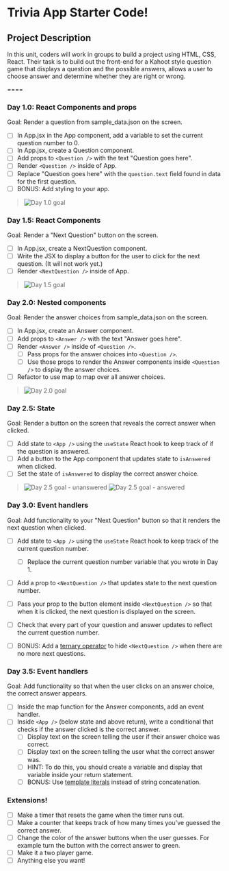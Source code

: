 # Trivia App Starter Code!

## Project Description

In this unit, coders will work in groups to build a project using HTML, CSS, React. Their task is to build out the front-end for a Kahoot style question game that displays a question and the possible answers, allows a user to choose answer and determine whether they are right or wrong.

====

### Day 1.0: React Components and props

Goal: Render a question from sample_data.json on the screen.

- [ ] In App.jsx in the App component, add a variable to set the current question number to 0.
- [ ] In App.jsx, create a Question component.
- [ ] Add props to `<Question />` with the text "Question goes here".
- [ ] Render `<Question />` inside of App.
- [ ] Replace "Question goes here" with the `question.text` field found in data for the first question.
- [ ] BONUS: Add styling to your app.

>![Day 1.0 goal](https://i.imgur.com/eTZAXGk.png)

### Day 1.5: React Components

Goal: Render a "Next Question" button on the screen.

- [ ] In App.jsx, create a NextQuestion component.
- [ ] Write the JSX to display a button for the user to click for the next question. (It will not work yet.)
- [ ] Render `<NextQuestion />` inside of App.

>![Day 1.5 goal](https://i.imgur.com/o4MzPjL.png)

### Day 2.0: Nested components

Goal: Render the answer choices from sample_data.json on the screen.

- [ ] In App.jsx, create an Answer component.
- [ ] Add props to `<Answer />` with the text "Answer goes here".
- [ ] Render `<Answer />` inside of `<Question />`.
  - [ ] Pass props for the answer choices into `<Question />`.
  - [ ] Use those props to render the Answer components inside `<Question />` to display the answer choices.
- [ ] Refactor to use map to map over all answer choices.

>![Day 2.0 goal](https://i.imgur.com/VpA8eRc.png)

### Day 2.5: State

Goal: Render a button on the screen that reveals the correct answer when clicked.

- [ ] Add state to `<App />` using the `useState` React hook to keep track of if the question is answered.
- [ ] Add a button to the App component that updates state to `isAnswered` when clicked.
- [ ] Set the state of `isAnswered` to display the correct answer choice.

>![Day 2.5 goal - unanswered](https://i.imgur.com/p4vpcws.png)
>![Day 2.5 goal - answered](https://i.imgur.com/KB4zJCO.png)

### Day 3.0: Event handlers

Goal: Add functionality to your "Next Question" button so that it renders the next question when clicked.

- [ ] Add state to `<App />` using the `useState` React hook to keep track of the current question number.
  - [ ] Replace the current question number variable that you wrote in Day 1.
- [ ] Add a prop to `<NextQuestion />` that updates state to the next question number.
- [ ] Pass your prop to the button element inside `<NextQuestion />` so that when it is clicked, the next question is displayed on the screen.
- [ ] Check that every part of your question and answer updates to reflect the current question number.
- [ ] BONUS: Add a [ternary operator](http://mzl.la/3nCo8bq) to hide `<NextQuestion />` when there are no more next questions.


### Day 3.5: Event handlers

Goal: Add functionality so that when the user clicks on an answer choice, the correct answer appears.

- [ ] Inside the map function for the Answer components, add an event handler.
- [ ] Inside `<App />` (below state and above return), write a conditional that checks if the answer clicked is the correct answer.
  - [ ] Display text on the screen telling the user if their answer choice was correct.
  - [ ] Display text on the screen telling the user what the correct answer was.
  - [ ] HINT: To do this, you should create a variable and display that variable inside your return statement.
  - [ ] BONUS: Use [template literals](https://developer.mozilla.org/en-US/docs/Web/JavaScript/Reference/Template_literals) instead of string concatenation.

### Extensions!

- [ ] Make a timer that resets the game when the timer runs out.
- [ ] Make a counter that keeps track of how many times you've guessed the correct answer.
- [ ] Change the color of the answer buttons when the user guesses. For example turn the button with the correct answer to green.
- [ ] Make it a two player game.
- [ ] Anything else you want!
